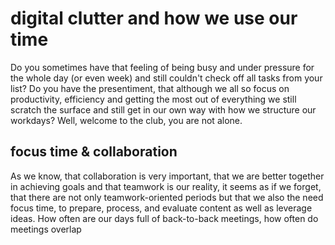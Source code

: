 # digital clutter and how we use our time

Do you sometimes have that feeling of being busy and under pressure for the whole day (or even week) and still couldn't check off all tasks from your list? Do you have the presentiment, that although we all so focus on productivity, efficiency and getting the most out of everything we still scratch the surface and still get in our own way with how we structure our workdays? Well, welcome to the club, you are not alone.

## focus time & collaboration

As we know, that collaboration is very important, that we are better together in achieving goals and that teamwork is our reality, it seems as if we forget, that there are not only teamwork-oriented periods but that we also the need focus time, to prepare, process, and evaluate content as well as leverage ideas. How often are our days full of back-to-back meetings, how often do meetings overlap 
